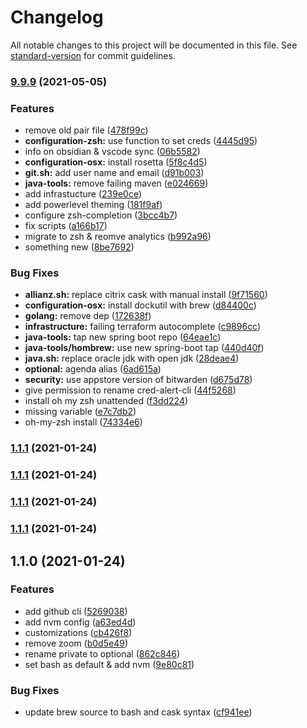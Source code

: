 # Changelog

All notable changes to this project will be documented in this file. See [standard-version](https://github.com/conventional-changelog/standard-version) for commit guidelines.

### [9.9.9](https://github.com/dennisseidel/workstation/compare/v1.1.0...v9.9.9) (2021-05-05)


### Features

* remove old pair file ([478f99c](https://github.com/dennisseidel/workstation/commit/478f99c75cd4a90f4a22e3a4ad1e69e5b720d853))
* **configuration-zsh:** use function to set creds ([4445d95](https://github.com/dennisseidel/workstation/commit/4445d959872a926a19efcae04949aade26091863))
* info on obsidian & vscode sync ([06b5582](https://github.com/dennisseidel/workstation/commit/06b5582e9d79c4a0a1232c6f2042bfbe04eb3e51))
* **configuration-osx:** install rosetta ([5f8c4d5](https://github.com/dennisseidel/workstation/commit/5f8c4d529d08aa1c6f4e8a43b9bffe176d818288))
* **git.sh:** add user name and email ([d91b003](https://github.com/dennisseidel/workstation/commit/d91b0038e0475ba857d950d3776272f20e147f91))
* **java-tools:** remove failing maven ([e024669](https://github.com/dennisseidel/workstation/commit/e0246697c69b2bcdc2759c95ae9e0bdd28cedd37))
* add infrastucture ([239e0ce](https://github.com/dennisseidel/workstation/commit/239e0ce602394aac86369817b181704a711cf447))
* add powerlevel theming ([181f9af](https://github.com/dennisseidel/workstation/commit/181f9af47cd1481058aac7cd8779db667fab3233))
* configure zsh-completion ([3bcc4b7](https://github.com/dennisseidel/workstation/commit/3bcc4b7bc3c37750c9846edd22ded1b3bbd30f2e))
* fix scripts ([a166b17](https://github.com/dennisseidel/workstation/commit/a166b17d3361a3818434dfe53bf01a9b077fe489))
* migrate to zsh & reomve analytics ([b992a96](https://github.com/dennisseidel/workstation/commit/b992a9619a5bf339b817ed37c09dd10113ddd168))
* something new ([8be7692](https://github.com/dennisseidel/workstation/commit/8be7692a0193b8c4030366426746841a0a8e354f))


### Bug Fixes

* **allianz.sh:** replace citrix cask with manual install ([9f71560](https://github.com/dennisseidel/workstation/commit/9f71560a7589a9253ba654d2c7d36ea389520ce9))
* **configuration-osx:** install dockutil with brew ([d84400c](https://github.com/dennisseidel/workstation/commit/d84400c7d33a17abfc7169963953bac587b7eb66))
* **golang:** remove dep ([172638f](https://github.com/dennisseidel/workstation/commit/172638f7321b3f5737d8c82c32bfc10ae5993e8f))
* **infrastructure:** failing terraform autocomplete ([c9896cc](https://github.com/dennisseidel/workstation/commit/c9896ccc243a1c9bd6943a88468c1d6bd9833116))
* **java-tools:** tap new spring boot repo ([64eae1c](https://github.com/dennisseidel/workstation/commit/64eae1c66fa4dfff842b0f32d6032a4bc856cbda))
* **java-tools/hombrew:** use new spring-boot tap ([440d40f](https://github.com/dennisseidel/workstation/commit/440d40f04dcb7ecb22c89efbf15e429d0eeae749))
* **java.sh:** replace oracle jdk with open jdk ([28deae4](https://github.com/dennisseidel/workstation/commit/28deae4830627bbac116b3813343c224e162b791))
* **optional:** agenda alias ([6ad615a](https://github.com/dennisseidel/workstation/commit/6ad615a9ad9fd0dd0c318a8f4bdf814b4d6138e3))
* **security:** use appstore version of bitwarden ([d675d78](https://github.com/dennisseidel/workstation/commit/d675d78d31fd02c2ad69060a2e019c0a9cad7097))
* give permission to rename cred-alert-cli ([44f5268](https://github.com/dennisseidel/workstation/commit/44f5268518231b839923d121c6ba469c9b652a9b))
* install oh my zsh unattended ([f3dd224](https://github.com/dennisseidel/workstation/commit/f3dd224834b7831fa42f7a655cbd8bea29ad1f91))
* missing variable ([e7c7db2](https://github.com/dennisseidel/workstation/commit/e7c7db2b898af80d3d4a7a3fb260ab50fc94a8f0))
* oh-my-zsh install ([74334e6](https://github.com/dennisseidel/workstation/commit/74334e612a80ea2163348cee090c005fec50586a))

### [1.1.1](https://github.com/dennisseidel/workstation/compare/v1.1.0...v1.1.1) (2021-01-24)

### [1.1.1](https://github.com/dennisseidel/workstation/compare/v1.1.0...v1.1.1) (2021-01-24)

### [1.1.1](https://github.com/dennisseidel/workstation/compare/v1.1.0...v1.1.1) (2021-01-24)

### [1.1.1](https://github.com/dennisseidel/workstation/compare/v1.1.0...v1.1.1) (2021-01-24)

## 1.1.0 (2021-01-24)


### Features

* add github cli ([5269038](https://github.com/dennisseidel/workstation/commit/52690386df2c3006158f65b35fca3736ad955207))
* add nvm config ([a63ed4d](https://github.com/dennisseidel/workstation/commit/a63ed4d3d4ef0f93638f197317a5d93eb7ba8d55))
* customizations ([cb426f8](https://github.com/dennisseidel/workstation/commit/cb426f8d11a39d2126cc5a3043ee14149fdf4fe2))
* remove zoom ([b0d5e49](https://github.com/dennisseidel/workstation/commit/b0d5e49dda71dccabf8245a8b79fc63cfb29de60))
* rename private to optional ([862c846](https://github.com/dennisseidel/workstation/commit/862c846660f2ef944fe5a7b1192501df5ebcb754))
* set bash as default & add nvm ([9e80c81](https://github.com/dennisseidel/workstation/commit/9e80c8148c391994e2b6c4d4e6dc0e780b6a3e8b))


### Bug Fixes

* update brew source to bash and cask syntax ([cf941ee](https://github.com/dennisseidel/workstation/commit/cf941ee06ded37419df29dcb73d875a11ac34d65))
